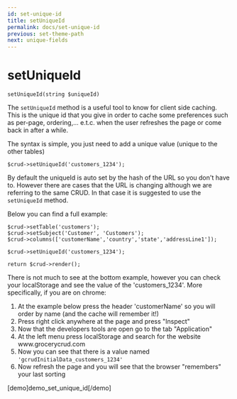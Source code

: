 ```yaml
---
id: set-unique-id
title: setUniqueId
permalink: docs/set-unique-id
previous: set-theme-path
next: unique-fields
---
```


# setUniqueId


<pre><code class="language-php">setUniqueId(string $uniqueId)</code></pre>
The <code>setUniqueId</code> method is a useful tool to know for client side caching. This is the unique id that you give in order to cache some preferences such as per-page, ordering,... e.t.c. when the user refreshes the page or come back in after a while.

The syntax is simple, you just need to add a unique value (unique to the other tables)

<pre><code class="language-php">$crud->setUniqueId('customers_1234');</code></pre>

By default the uniqueId is auto set by the hash of the URL so you don't have to. However there are cases that the URL is changing although we are referring to the same CRUD. In that case it is suggested to use the <code>setUniqueId</code> method.

Below you can find a full example:

<pre><code class="language-php">$crud->setTable('customers');
$crud->setSubject('Customer', 'Customers');
$crud->columns(['customerName','country','state','addressLine1']);

$crud->setUniqueId('customers_1234');

return $crud->render();</code></pre>

There is not much to see at the bottom example, however you can check your localStorage and see the value of the 'customers_1234'. More specifically, if you are on chrome:
<ol>
        <li>At the example below press the header 'customerName' so you will order by name (and the cache will remember it!)</li> 
	<li>Press right click anywhere at the page and press "Inspect"</li>
        <li>Now that the developers tools are open go to the tab "Application"</li>
        <li>At the left menu press localStorage and search for the website www.grocerycrud.com</li>
        <li>Now you can see that there is a value named <code>'gcrudInitialData_customers_1234'</code> </li>
        <li>Now refresh the page and you will see that the browser "remembers" your last sorting</li>
</ol>
[demo]demo_set_unique_id[/demo]